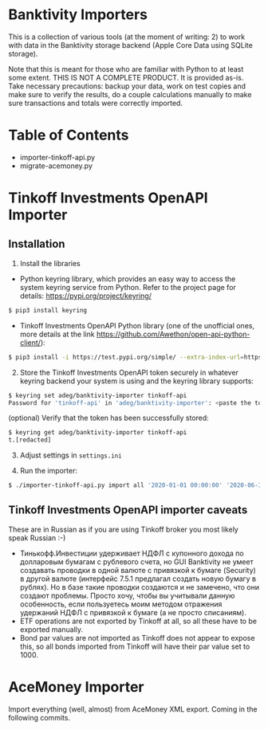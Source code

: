# Banktivity Importers

This is a collection of various tools (at the moment of writing: 2) to work with
data in the Banktivity storage backend (Apple Core Data using SQLite storage).

Note that this is meant for those who are familiar with Python to at least some
extent. THIS IS NOT A COMPLETE PRODUCT. It is provided as-is. Take necessary
precautions: backup your data, work on test copies and make sure to verify the
results, do a couple calculations manually to make sure transactions and totals
were correctly imported.

Table of Contents
=================
* importer-tinkoff-api.py
* migrate-acemoney.py

Tinkoff Investments OpenAPI Importer
====================================

Installation
------------
1. Install the libraries
  * Python keyring library, which provides an easy way to access the
  system keyring service from Python. Refer to the project page for details:
  https://pypi.org/project/keyring/

  ```bash
  $ pip3 install keyring
  ```

  * Tinkoff Investments OpenAPI Python library (one of the unofficial ones,
  more details at the link https://github.com/Awethon/open-api-python-client/):

  ```bash
  $ pip3 install -i https://test.pypi.org/simple/ --extra-index-url=https://pypi.org/simple/ tinkoff-invest-openapi-client
  ```

2. Store the Tinkoff Investments OpenAPI token securely in whatever keyring
backend your system is using and the keyring library supports:

  ```bash
  $ keyring set adeg/banktivity-importer tinkoff-api
  Password for 'tinkoff-api' in 'adeg/banktivity-importer': <paste the token and press Enter>
  ```
  (optional) Verify that the token has been successfully stored:
  ```bash
  $ keyring get adeg/banktivity-importer tinkoff-api
  t.[redacted]
  ```

3. Adjust settings in `settings.ini`

4. Run the importer:

  ```bash
  $ ./importer-tinkoff-api.py import all '2020-01-01 00:00:00' '2020-06-30 23:59:59' ~/Documents/banktivity-document.bank7
  ```


Tinkoff Investments OpenAPI importer caveats
--------------------------------------------
These are in Russian as if you are using Tinkoff broker you most likely speak
Russian :-)
* Тинькофф.Инвестиции удерживает НДФЛ с купонного дохода по долларовым бумагам
с рублевого счета, но GUI Banktivity не умеет создавать проводки в одной валюте
с привязкой к бумаге (Security) в другой валюте (интерфейс 7.5.1 предлагал
создать новую бумагу в рублях). Но в базе такие проводки создаются и не
замечено, что они создают проблемы. Просто хочу, чтобы вы учитывали данную
особенность, если пользуетесь моим методом отражения удержаний НДФЛ с
привязкой к бумаге (а не просто списаниям).
* ETF operations are not exported by Tinkoff at all, so all these have to be
exported manually.
* Bond par values are not imported as Tinkoff does not appear to expose this,
so all bonds imported from Tinkoff will have their par value set to 1000.



AceMoney Importer
=================
Import everything (well, almost) from AceMoney XML export. Coming in the
following commits.
